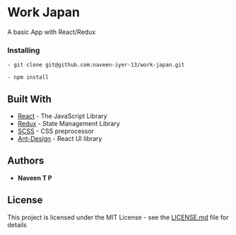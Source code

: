 # Work Japan

A basic App with React/Redux

### Installing

```
- git clone git@github.com:naveen-iyer-13/work-japan.git
```
```
- npm install
```


## Built With

* [React](https://reactjs.org/) - The JavaScript Library
* [Redux](https://redux.js.org/) - State Management Library
* [SCSS](https://sass-lang.com/) - CSS preprocessor
* [Ant-Design](https://ant.design/docs/react/introduce) - React UI library

## Authors

* **Naveen T P**

## License

This project is licensed under the MIT License - see the [LICENSE.md](LICENSE.md) file for details
